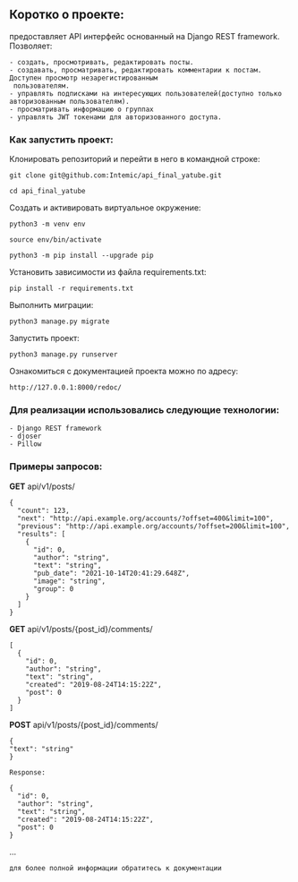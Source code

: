 ## Коротко о проекте:

предоставляет API интерфейс основанный на Django REST framework. Позволяет: 
```
- создать, просмотривать, редактировать посты.
- создавать, просматривать, редактировать комментарии к постам. Доступен просмотр незарегистированным
 пользователям.
- управлять подписками на интересующих пользователей(доступно только авторизованным пользователям). 
- просматривать информацию о группах
- управлять JWT токенами для авторизованного доступа.
```

### Как запустить проект:

Клонировать репозиторий и перейти в него в командной строке:

```
git clone git@github.com:Intemic/api_final_yatube.git
```

```
cd api_final_yatube
```

Cоздать и активировать виртуальное окружение:

```
python3 -m venv env
```

```
source env/bin/activate
```

```
python3 -m pip install --upgrade pip
```

Установить зависимости из файла requirements.txt:

```
pip install -r requirements.txt
```

Выполнить миграции:

```
python3 manage.py migrate
```

Запустить проект:

```
python3 manage.py runserver
```

Ознакомиться с документацией проекта можно по адресу:

```
http://127.0.0.1:8000/redoc/
```

### Для реализации использовались следующие технологии:

```
- Django REST framework
- djoser
- Pillow
```

### Примеры запросов:

**GET** api/v1/posts/
```
{
  "count": 123,
  "next": "http://api.example.org/accounts/?offset=400&limit=100",
  "previous": "http://api.example.org/accounts/?offset=200&limit=100",
  "results": [
    {
      "id": 0,
      "author": "string",
      "text": "string",
      "pub_date": "2021-10-14T20:41:29.648Z",
      "image": "string",
      "group": 0
    }
  ]
}
```

**GET** api/v1/posts/{post_id}/comments/
```
[
  {
    "id": 0,
    "author": "string",
    "text": "string",
    "created": "2019-08-24T14:15:22Z",
    "post": 0
  }
]
```

**POST** api/v1/posts/{post_id}/comments/
```
{
"text": "string"
}

Response:

{
  "id": 0,
  "author": "string",
  "text": "string",
  "created": "2019-08-24T14:15:22Z",
  "post": 0
}

```

... 
```
для более полной информации обратитесь к документации
```
